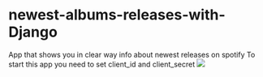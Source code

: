 # newest-albums-releases-with-Django
App that shows you in clear way info about newest releases on spotify
To start this app you need to set client_id and client_secret
![](https://i.imgur.com/3ug1tOZ.gif)
